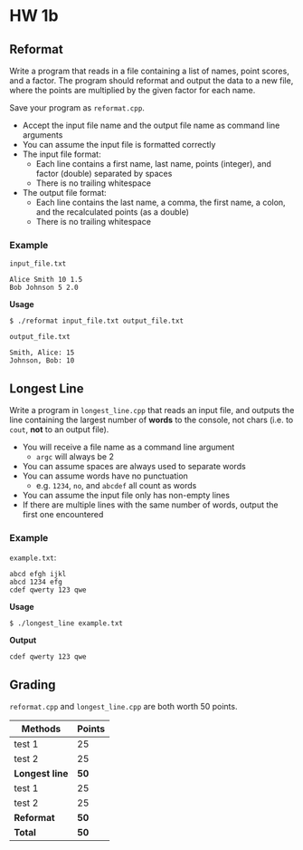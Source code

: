 # HW 1b

## Reformat

Write a program that reads in a file containing a list of names, point scores, and a factor. The program should reformat and output the data to a new file, where the points are multiplied by the given factor for each name.

Save your program as `reformat.cpp`.

- Accept the input file name and the output file name as command line arguments
- You can assume the input file is formatted correctly
- The input file format:
  - Each line contains a first name, last name, points (integer), and factor (double) separated by spaces
  - There is no trailing whitespace
- The output file format:
  - Each line contains the last name, a comma, the first name, a colon, and the recalculated points (as a double)
  - There is no trailing whitespace

### Example

`input_file.txt`
```
Alice Smith 10 1.5
Bob Johnson 5 2.0
```

**Usage**
```
$ ./reformat input_file.txt output_file.txt
```

`output_file.txt`
```
Smith, Alice: 15
Johnson, Bob: 10
```

## Longest Line

Write a program in `longest_line.cpp` that reads an input file, and outputs the line containing the largest number of **words** to the console, not chars (i.e. to `cout`, **not** to an output file).

- You will receive a file name as a command line argument
  - `argc` will always be 2
- You can assume spaces are always used to separate words
- You can assume words have no punctuation
  - e.g. `1234`, `no`, and `abcdef` all count as words
- You can assume the input file only has non-empty lines
- If there are multiple lines with the same number of words, output the first one encountered

### Example

`example.txt`:
```
abcd efgh ijkl
abcd 1234 efg
cdef qwerty 123 qwe
```

**Usage** 
```
$ ./longest_line example.txt
```

**Output**
```
cdef qwerty 123 qwe
```

## Grading

`reformat.cpp` and `longest_line.cpp` are both worth 50 points.

| Methods          | Points |
|------------------|--------|
| test 1           | 25     |
| test 2           | 25     |
| **Longest line** | **50** |
| test 1           | 25     |
| test 2           | 25     |
| **Reformat**     | **50** |
| **Total**        | **50** |